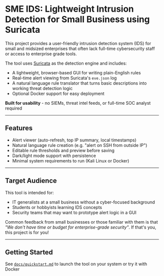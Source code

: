 
# SME IDS: Lightweight Intrusion Detection for Small Business using Suricata

This project provides a user-friendly intrusion detection system (IDS) for small and midsized enterprises that often lack full-time cybersecurity staff or access to enterprise grade tools.

The tool uses [Suricata](https://suricata.io) as the detection engine and includes:
- A lightweight, browser-based GUI for writing plain-English rules
- Real-time alert viewing from Suricata's `eve.json` log
- A natural language rule translator that turns basic descriptions into working threat detection logic
- Optional Docker support for easy deployment

**Built for usability** - no SIEMs, threat intel feeds, or full-time SOC analyst required

---

## Features

- Alert viewer (auto-refresh, top IP summary, local timestamps)
- Natural language rule creation (e.g. "alert on SSH from outside IP")
- Editable rule thresholds and preview before saving
- Dark/light mode support with persistence
- Minimal system requirements to run (Kali Linux or Docker)

---

## Target Audience

This tool is intended for:
- IT generalists at a small business without a cyber-focused background
- Students or hobbyists learning IDS concepts
- Security teams that may want to prototype alert logic in a GUI

Common feedback from small businesses or those familiar with them is that *"We don't have time or budget for enterprise-grade security"*. If that's you, this project is for you!

---

## Getting Started

See [`docs/quickstart.md`](./quickstart.md) to launch the tool on your system or try it with Docker
